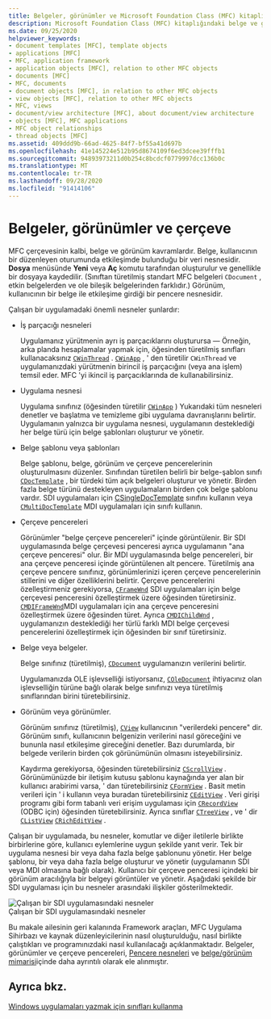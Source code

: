 ```yaml
---
title: Belgeler, görünümler ve Microsoft Foundation Class (MFC) kitaplık çerçevesi
description: Microsoft Foundation Class (MFC) kitaplığındaki belge ve görünümlerin açıklaması.
ms.date: 09/25/2020
helpviewer_keywords:
- document templates [MFC], template objects
- applications [MFC]
- MFC, application framework
- application objects [MFC], relation to other MFC objects
- documents [MFC]
- MFC, documents
- document objects [MFC], in relation to other MFC objects
- view objects [MFC], relation to other MFC objects
- MFC, views
- document/view architecture [MFC], about document/view architecture
- objects [MFC], MFC applications
- MFC object relationships
- thread objects [MFC]
ms.assetid: 409ddd9b-66ad-4625-84f7-bf55a41d697b
ms.openlocfilehash: 41e145224e512b95d8674109f6ed3dcee39fffb1
ms.sourcegitcommit: 94893973211d0b254c8bcdcf0779997dcc136b0c
ms.translationtype: MT
ms.contentlocale: tr-TR
ms.lasthandoff: 09/28/2020
ms.locfileid: "91414106"
---
```

# <a name="documents-views-and-the-framework"></a>Belgeler, görünümler ve çerçeve

MFC çerçevesinin kalbi, belge ve görünüm kavramlardır. Belge, kullanıcının bir düzenleyen oturumunda etkileşimde bulunduğu bir veri nesnesidir. **Dosya** menüsünde **Yeni** veya **Aç** komutu tarafından oluşturulur ve genellikle bir dosyaya kaydedilir. (Sınıftan türetilmiş standart MFC belgeleri `CDocument` , etkin belgelerden ve ole bileşik belgelerinden farklıdır.) Görünüm, kullanıcının bir belge ile etkileşime girdiği bir pencere nesnesidir.

Çalışan bir uygulamadaki önemli nesneler şunlardır:

- İş parçacığı nesneleri

   Uygulamanız yürütmenin ayrı iş parçacıklarını oluşturursa — Örneğin, arka planda hesaplamalar yapmak için, öğesinden türetilmiş sınıfları kullanacaksınız [`CWinThread`](reference/cwinthread-class.md) . [`CWinApp`](reference/cwinapp-class.md) , ' den türetilir `CWinThread` ve uygulamanızdaki yürütmenin birincil iş parçacığını (veya ana işlem) temsil eder. MFC 'yi ikincil iş parçacıklarında de kullanabilirsiniz.

- Uygulama nesnesi

   Uygulama sınıfınız (öğesinden türetilir [`CWinApp`](reference/cwinapp-class.md) ) Yukarıdaki tüm nesneleri denetler ve başlatma ve temizleme gibi uygulama davranışlarını belirtir. Uygulamanın yalnızca bir uygulama nesnesi, uygulamanın desteklediği her belge türü için belge şablonları oluşturur ve yönetir.

- Belge şablonu veya şablonları

   Belge şablonu, belge, görünüm ve çerçeve pencerelerinin oluşturulmasını düzenler. Sınıfından türetilen belirli bir belge-şablon sınıfı [`CDocTemplate`](reference/cdoctemplate-class.md) , bir türdeki tüm açık belgeleri oluşturur ve yönetir. Birden fazla belge türünü destekleyen uygulamaların birden çok belge şablonu vardır. SDI uygulamaları için [CSingleDocTemplate](reference/csingledoctemplate-class.md) sınıfını kullanın veya [`CMultiDocTemplate`](reference/cmultidoctemplate-class.md) MDI uygulamaları için sınıfı kullanın.

- Çerçeve pencereleri

   Görünümler "belge çerçeve pencereleri" içinde görüntülenir. Bir SDI uygulamasında belge çerçevesi penceresi ayrıca uygulamanın "ana çerçeve penceresi" olur. Bir MDI uygulamasında belge pencereleri, bir ana çerçeve penceresi içinde görüntülenen alt pencere. Türetilmiş ana çerçeve pencere sınıfınız, görünümlerinizi içeren çerçeve pencerelerinin stillerini ve diğer özelliklerini belirtir. Çerçeve pencerelerini özelleştirmeniz gerekiyorsa, [`CFrameWnd`](reference/cframewnd-class.md) SDI uygulamaları için belge çerçevesi penceresini özelleştirmek üzere öğesinden türetirsiniz. [`CMDIFrameWnd`](reference/cmdiframewnd-class.md)MDI uygulamaları için ana çerçeve penceresini özelleştirmek üzere öğesinden türet. Ayrıca [`CMDIChildWnd`](reference/cmdichildwnd-class.md) , uygulamanızın desteklediği her türlü farklı MDI belge çerçevesi pencerelerini özelleştirmek için öğesinden bir sınıf türetirsiniz.

- Belge veya belgeler.

   Belge sınıfınız (türetilmiş), [`CDocument`](reference/cdocument-class.md) uygulamanızın verilerini belirtir.

   Uygulamanızda OLE işlevselliği istiyorsanız, [`COleDocument`](reference/coledocument-class.md) ihtiyacınız olan işlevselliğin türüne bağlı olarak belge sınıfınızı veya türetilmiş sınıflarından birini türetebilirsiniz.

- Görünüm veya görünümler.

   Görünüm sınıfınız (türetilmiş), [`CView`](reference/cview-class.md) kullanıcının "verilerdeki pencere" dir. Görünüm sınıfı, kullanıcının belgenizin verilerini nasıl göreceğini ve bununla nasıl etkileşime gireceğini denetler. Bazı durumlarda, bir belgede verilerin birden çok görünümünün olmasını isteyebilirsiniz.

   Kaydırma gerekiyorsa, öğesinden türetebilirsiniz [`CScrollView`](reference/cscrollview-class.md) . Görünümünüzde bir iletişim kutusu şablonu kaynağında yer alan bir kullanıcı arabirimi varsa, ' dan türetebilirsiniz [`CFormView`](reference/cformview-class.md) . Basit metin verileri için ' i kullanın veya buradan türetebilirsiniz [`CEditView`](reference/ceditview-class.md) . Veri girişi programı gibi form tabanlı veri erişim uygulaması için [`CRecordView`](reference/crecordview-class.md) (ODBC için) öğesinden türetebilirsiniz. Ayrıca sınıflar [`CTreeView`](reference/ctreeview-class.md) , ve ' dir [`CListView`](reference/clistview-class.md) [`CRichEditView`](reference/cricheditview-class.md) .

Çalışan bir uygulamada, bu nesneler, komutlar ve diğer iletilerle birlikte birbirlerine göre, kullanıcı eylemlerine uygun şekilde yanıt verir. Tek bir uygulama nesnesi bir veya daha fazla belge şablonunu yönetir. Her belge şablonu, bir veya daha fazla belge oluşturur ve yönetir (uygulamanın SDI veya MDI olmasına bağlı olarak). Kullanıcı bir çerçeve penceresi içindeki bir görünüm aracılığıyla bir belgeyi görüntüler ve yönetir. Aşağıdaki şekilde bir SDI uygulaması için bu nesneler arasındaki ilişkiler gösterilmektedir.

![Çalışan bir SDI uygulamasındaki nesneler](../mfc/media/vc386v1.gif "Çalışan bir SDI uygulamasındaki nesneler")\
Çalışan bir SDI uygulamasındaki nesneler

Bu makale ailesinin geri kalanında Framework araçları, MFC Uygulama Sihirbazı ve kaynak düzenleyicilerinin nasıl oluşturulduğu, nasıl birlikte çalıştıkları ve programınızdaki nasıl kullanılacağı açıklanmaktadır. Belgeler, görünümler ve çerçeve pencereleri, [Pencere nesneleri](window-objects.md) ve [belge/görünüm mimarisi](document-view-architecture.md)içinde daha ayrıntılı olarak ele alınmıştır.

## <a name="see-also"></a>Ayrıca bkz.

[Windows uygulamaları yazmak için sınıfları kullanma](using-the-classes-to-write-applications-for-windows.md)
